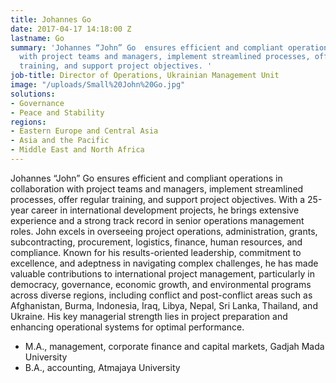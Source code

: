 ```yaml
---
title: Johannes Go
date: 2017-04-17 14:18:00 Z
lastname: Go
summary: 'Johannes “John” Go  ensures efficient and compliant operations in collaboration
  with project teams and managers, implement streamlined processes, offer regular
  training, and support project objectives. '
job-title: Director of Operations, Ukrainian Management Unit
image: "/uploads/Small%20John%20Go.jpg"
solutions:
- Governance
- Peace and Stability
regions:
- Eastern Europe and Central Asia
- Asia and the Pacific
- Middle East and North Africa
---
```


Johannes “John” Go ensures efficient and compliant operations in collaboration with project teams and managers, implement streamlined processes, offer regular training, and support project objectives. With a 25-year career in international development projects, he brings extensive experience and a strong track record in senior operations management roles. John excels in overseeing project operations, administration, grants, subcontracting, procurement, logistics, finance, human resources, and compliance. Known for his results-oriented leadership, commitment to excellence, and adeptness in navigating complex challenges, he has made valuable contributions to international project management, particularly in democracy, governance, economic growth, and environmental programs across diverse regions, including conflict and post-conflict areas such as Afghanistan, Burma, Indonesia, Iraq, Libya, Nepal, Sri Lanka, Thailand, and Ukraine. His key managerial strength lies in project preparation and enhancing operational systems for optimal performance.

* M.A., management, corporate finance and capital markets, Gadjah Mada University
* B.A., accounting, Atmajaya University